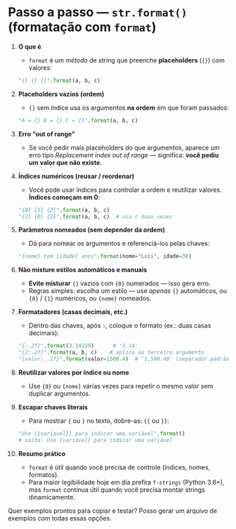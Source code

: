 # Passo a passo — `str.format()` (formatação com `format`)

1. **O que é**

   * `format` é um *método* de string que preenche **placeholders** (`{}`) com valores:

   ```python
   "{} {} {}".format(a, b, c)
   ```

2. **Placeholders vazios (ordem)**

   * `{}` sem índice usa os argumentos **na ordem** em que foram passados:

   ```python
   "A = {} B = {} C = {}".format(a, b, c)
   ```

3. **Erro “out of range”**

   * Se você pedir mais placeholders do que argumentos, aparece um erro tipo *Replacement index out of range* — significa: **você pediu um valor que não existe**.

4. **Índices numéricos (reusar / reordenar)**

   * Você pode usar índices para controlar a ordem e reutilizar valores. **Índices começam em 0**:

   ```python
   "{0} {1} {2}".format(a, b, c)
   "{2} {0} {2}".format(a, b, c)  # usa c duas vezes
   ```

5. **Parâmetros nomeados (sem depender da ordem)**

   * Dá para nomear os argumentos e referenciá-los pelas chaves:

   ```python
   "{nome} tem {idade} anos".format(nome="Luís", idade=30)
   ```

6. **Não misture estilos automáticos e manuais**

   * **Evite misturar** `{}` vazios com `{0}` numerados — isso gera erro.
   * Regras simples: escolha um estilo — use *apenas* `{}` automáticos, *ou* `{0}` / `{1}` numéricos, *ou* `{nome}` nomeados.

7. **Formatadores (casas decimais, etc.)**

   * Dentro das chaves, após `:`, coloque o formato (ex.: duas casas decimais):

   ```python
   "{:.2f}".format(3.14159)      # '3.14'
   "{2:.2f}".format(a, b, c)    # aplica ao terceiro argumento
   "{valor:,.2f}".format(valor=1500.4)  # '1,500.40' (separador padrão)
   ```

8. **Reutilizar valores por índice ou nome**

   * Use `{0}` ou `{nome}` várias vezes para repetir o mesmo valor sem duplicar argumentos.

9. **Escapar chaves literais**

   * Para mostrar `{` ou `}` no texto, dobre-as: `{{` ou `}}`:

   ```python
   "Use {{variavel}} para indicar uma variável".format()
   # saída: Use {variavel} para indicar uma variável
   ```

10. **Resumo prático**

    * `format` é útil quando você precisa de controle (índices, nomes, formatos).
    * Para maior legibilidade hoje em dia prefira `f-strings` (Python 3.6+), mas `format` continua útil quando você precisa montar strings dinamicamente.

Quer exemplos prontos para copiar e testar? Posso gerar um arquivo de exemplos com todas essas opções.
